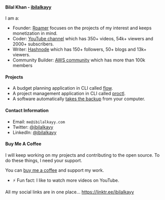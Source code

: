 #### Bilal Khan - [ibilalkayy](https://ibilalkayy.com)

I am a:

- Founder: [Roamer](https://roamer.cafe) focuses on the projects of my interest and keeps monetization in mind.
- Coder: [YouTube channel](https://www.youtube.com/@coderoamer) which has 350+ videos, 54k+ viewers and 2000+ subscribers.
- Writer: [Hashnode](https://ibilalkayy.hashnode.dev/) which has 150+ followers, 50+ blogs and 13k+ viewers.
- Community Builder: [AWS community](https://aws.amazon.com/developer/community/community-builders/) which has more than 100k members

#### Projects

- A budget planning application in CLI called [flow](https://github.com/ibilalkayy/flow).
- A project management application in CLI called [proctl](https://github.com/ibilalkayy/proctl).
- A software automatically [takes the backup](https://github.com/ibilalkayy/Automatic-Backup-and-Monitoring-Software) from your computer.

#### Contact Information

- Email: `me@ibilalkayy.com`
- Twitter: [@ibilalkayy](https://x.com/ibilalkayy)
- LinkedIn: [@ibilalkayy](https://www.linkedin.com/in/ibilalkayy/)

#### Buy Me A Coffee

I will keep working on my projects and contributing to the open source. To do these things, I need your support.

You can [buy me a coffee](https://www.buymeacoffee.com/ibilalkayy) and support my work.

- ⚡ Fun fact: I like to watch more videos on YouTube.

All my social links are in one place... https://linktr.ee/ibilalkayy
